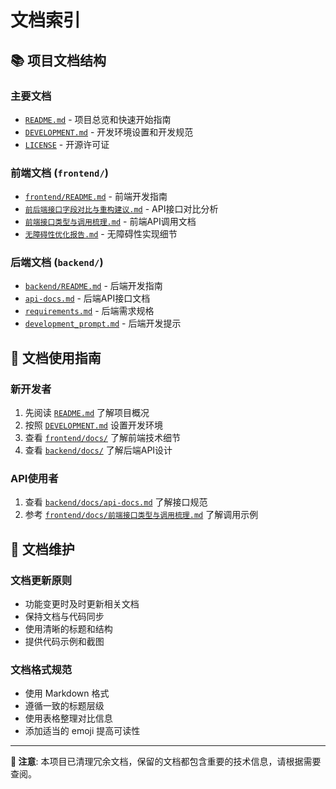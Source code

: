 # 文档索引

## 📚 项目文档结构

### 主要文档

- [`README.md`](../README.md) - 项目总览和快速开始指南
- [`DEVELOPMENT.md`](../DEVELOPMENT.md) - 开发环境设置和开发规范
- [`LICENSE`](../LICENSE) - 开源许可证

### 前端文档 (`frontend/`)

- [`frontend/README.md`](../frontend/README.md) - 前端开发指南
- [`前后端接口字段对比与重构建议.md`](../frontend/docs/前后端接口字段对比与重构建议.md) - API接口对比分析
- [`前端接口类型与调用梳理.md`](../frontend/docs/前端接口类型与调用梳理.md) - 前端API调用文档
- [`无障碍性优化报告.md`](../frontend/docs/无障碍性优化报告.md) - 无障碍性实现细节

### 后端文档 (`backend/`)

- [`backend/README.md`](../backend/README.md) - 后端开发指南
- [`api-docs.md`](../backend/docs/api-docs.md) - 后端API接口文档
- [`requirements.md`](../backend/docs/requirements.md) - 后端需求规格
- [`development_prompt.md`](../backend/docs/development_prompt.md) - 后端开发提示

## 🎯 文档使用指南

### 新开发者

1. 先阅读 [`README.md`](../README.md) 了解项目概况
2. 按照 [`DEVELOPMENT.md`](../DEVELOPMENT.md) 设置开发环境
3. 查看 [`frontend/docs/`](../frontend/docs/) 了解前端技术细节
4. 查看 [`backend/docs/`](../backend/docs/) 了解后端API设计

### API使用者

1. 查看 [`backend/docs/api-docs.md`](../backend/docs/api-docs.md) 了解接口规范
2. 参考 [`frontend/docs/前端接口类型与调用梳理.md`](../frontend/docs/前端接口类型与调用梳理.md) 了解调用示例

## 📝 文档维护

### 文档更新原则

- 功能变更时及时更新相关文档
- 保持文档与代码同步
- 使用清晰的标题和结构
- 提供代码示例和截图

### 文档格式规范

- 使用 Markdown 格式
- 遵循一致的标题层级
- 使用表格整理对比信息
- 添加适当的 emoji 提高可读性

---

**📌 注意**: 本项目已清理冗余文档，保留的文档都包含重要的技术信息，请根据需要查阅。
